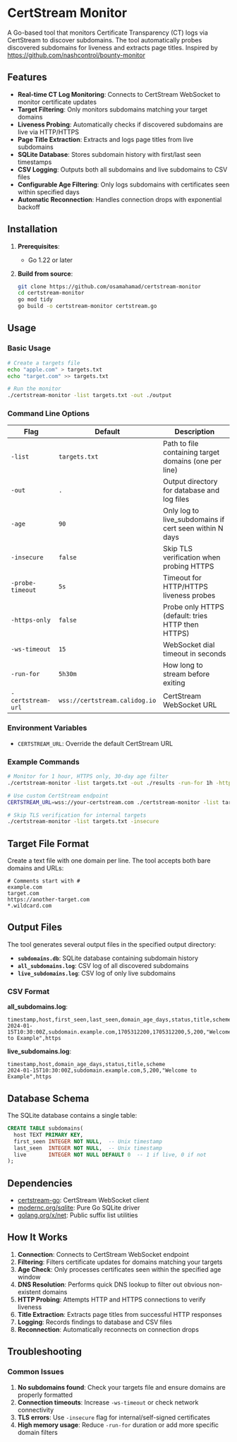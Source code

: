# CertStream Monitor

A Go-based tool that monitors Certificate Transparency (CT) logs via CertStream to discover subdomains. The tool automatically probes discovered subdomains for liveness and extracts page titles. Inspired by https://github.com/nashcontrol/bounty-monitor

## Features

- **Real-time CT Log Monitoring**: Connects to CertStream WebSocket to monitor certificate updates
- **Target Filtering**: Only monitors subdomains matching your target domains
- **Liveness Probing**: Automatically checks if discovered subdomains are live via HTTP/HTTPS
- **Page Title Extraction**: Extracts and logs page titles from live subdomains
- **SQLite Database**: Stores subdomain history with first/last seen timestamps
- **CSV Logging**: Outputs both all subdomains and live subdomains to CSV files
- **Configurable Age Filtering**: Only logs subdomains with certificates seen within specified days
- **Automatic Reconnection**: Handles connection drops with exponential backoff

## Installation

1. **Prerequisites**:
   - Go 1.22 or later

2. **Build from source**:
   ```bash
   git clone https://github.com/osamahamad/certstream-monitor
   cd certstream-monitor
   go mod tidy
   go build -o certstream-monitor certstream.go
   ```

## Usage

### Basic Usage

```bash
# Create a targets file
echo "apple.com" > targets.txt
echo "target.com" >> targets.txt

# Run the monitor
./certstream-monitor -list targets.txt -out ./output
```

### Command Line Options

| Flag | Default | Description |
|------|---------|-------------|
| `-list` | `targets.txt` | Path to file containing target domains (one per line) |
| `-out` | `.` | Output directory for database and log files |
| `-age` | `90` | Only log to live_subdomains if cert seen within N days |
| `-insecure` | `false` | Skip TLS verification when probing HTTPS |
| `-probe-timeout` | `5s` | Timeout for HTTP/HTTPS liveness probes |
| `-https-only` | `false` | Probe only HTTPS (default: tries HTTP then HTTPS) |
| `-ws-timeout` | `15` | WebSocket dial timeout in seconds |
| `-run-for` | `5h30m` | How long to stream before exiting |
| `-certstream-url` | `wss://certstream.calidog.io` | CertStream WebSocket URL |

### Environment Variables

- `CERTSTREAM_URL`: Override the default CertStream URL

### Example Commands

```bash
# Monitor for 1 hour, HTTPS only, 30-day age filter
./certstream-monitor -list targets.txt -out ./results -run-for 1h -https-only -age 30

# Use custom CertStream endpoint
CERTSTREAM_URL=wss://your-certstream.com ./certstream-monitor -list targets.txt

# Skip TLS verification for internal targets
./certstream-monitor -list targets.txt -insecure
```

## Target File Format

Create a text file with one domain per line. The tool accepts both bare domains and URLs:

```
# Comments start with #
example.com
target.com
https://another-target.com
*.wildcard.com
```

## Output Files

The tool generates several output files in the specified output directory:

- **`subdomains.db`**: SQLite database containing subdomain history
- **`all_subdomains.log`**: CSV log of all discovered subdomains
- **`live_subdomains.log`**: CSV log of only live subdomains

### CSV Format

**all_subdomains.log**:
```
timestamp,host,first_seen,last_seen,domain_age_days,status,title,scheme
2024-01-15T10:30:00Z,subdomain.example.com,1705312200,1705312200,5,200,"Welcome to Example",https
```

**live_subdomains.log**:
```
timestamp,host,domain_age_days,status,title,scheme
2024-01-15T10:30:00Z,subdomain.example.com,5,200,"Welcome to Example",https
```

## Database Schema

The SQLite database contains a single table:

```sql
CREATE TABLE subdomains(
  host TEXT PRIMARY KEY,
  first_seen INTEGER NOT NULL,  -- Unix timestamp
  last_seen  INTEGER NOT NULL,  -- Unix timestamp
  live       INTEGER NOT NULL DEFAULT 0  -- 1 if live, 0 if not
);
```

## Dependencies

- [certstream-go](https://github.com/bl4ko/certstream-go): CertStream WebSocket client
- [modernc.org/sqlite](https://modernc.org/sqlite): Pure Go SQLite driver
- [golang.org/x/net](https://golang.org/x/net): Public suffix list utilities

## How It Works

1. **Connection**: Connects to CertStream WebSocket endpoint
2. **Filtering**: Filters certificate updates for domains matching your targets
3. **Age Check**: Only processes certificates seen within the specified age window
4. **DNS Resolution**: Performs quick DNS lookup to filter out obvious non-existent domains
5. **HTTP Probing**: Attempts HTTP and HTTPS connections to verify liveness
6. **Title Extraction**: Extracts page titles from successful HTTP responses
7. **Logging**: Records findings to database and CSV files
8. **Reconnection**: Automatically reconnects on connection drops

## Troubleshooting

### Common Issues

1. **No subdomains found**: Check your targets file and ensure domains are properly formatted
2. **Connection timeouts**: Increase `-ws-timeout` or check network connectivity
3. **TLS errors**: Use `-insecure` flag for internal/self-signed certificates
4. **High memory usage**: Reduce `-run-for` duration or add more specific domain filters

